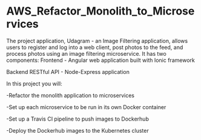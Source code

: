 # AWS_Refactor_Monolith_to_Microservices

The project application, Udagram - an Image Filtering application, allows users to register and log into a web client, post photos to the feed, and process photos using an image filtering microservice. It has two components:
Frontend -
Angular web application built with Ionic framework

Backend RESTful API - Node-Express application

In this project you will:

-Refactor the monolith application to microservices

-Set up each microservice to be run in its own Docker container

-Set up a Travis CI pipeline to push images to Dockerhub

-Deploy the Dockerhub images to the Kubernetes cluster
